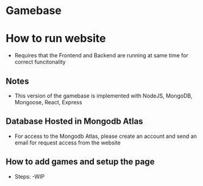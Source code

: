# Gamebase 

# How to run website
- Requires that the Frontend and Backend are running at same time for correct funcitonality

## Notes
- This version of the gamebase is implemented with NodeJS, MongoDB, Mongoose, React, Express 

## Database Hosted in Mongodb Atlas
- For access to the Mongodb Atlas, please create an account and send an email for request access from the website

## How to add games and setup the page

- Steps: 
  -WIP
  
